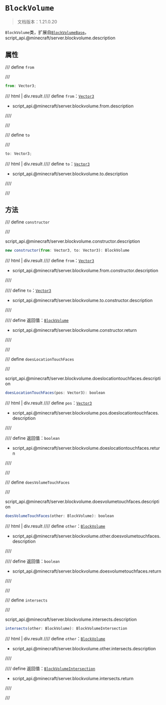 # `BlockVolume`

> 文档版本：1.21.0.20

`BlockVolume`类，扩展自[`BlockVolumeBase`](./blockvolumebase.md)。script_api.@minecraft/server.blockvolume.description

## 属性

/// define
`from`


///

```js
from: Vector3;
```

/// html | div.result
//// define
`from`：[`Vector3`](./vector3.md)

- script_api.@minecraft/server.blockvolume.from.description


////

///


/// define
`to`


///

```js
to: Vector3;
```

/// html | div.result
//// define
`to`：[`Vector3`](./vector3.md)

- script_api.@minecraft/server.blockvolume.to.description


////

///


## 方法

/// define
`constructor`


///

script_api.@minecraft/server.blockvolume.constructor.description

```js
new constructor(from: Vector3, to: Vector3): BlockVolume
```

/// html | div.result
//// define
`from`：[`Vector3`](./vector3.md)

- script_api.@minecraft/server.blockvolume.from.constructor.description


////

//// define
`to`：[`Vector3`](./vector3.md)

- script_api.@minecraft/server.blockvolume.to.constructor.description


////

//// define
返回值：[`BlockVolume`](./blockvolume.md)

- script_api.@minecraft/server.blockvolume.constructor.return


////

///


/// define
`doesLocationTouchFaces`


///

script_api.@minecraft/server.blockvolume.doeslocationtouchfaces.description

```js
doesLocationTouchFaces(pos: Vector3): boolean
```

/// html | div.result
//// define
`pos`：[`Vector3`](./vector3.md)

- script_api.@minecraft/server.blockvolume.pos.doeslocationtouchfaces.description


////

//// define
返回值：`boolean`

- script_api.@minecraft/server.blockvolume.doeslocationtouchfaces.return


////

///


/// define
`doesVolumeTouchFaces`


///

script_api.@minecraft/server.blockvolume.doesvolumetouchfaces.description

```js
doesVolumeTouchFaces(other: BlockVolume): boolean
```

/// html | div.result
//// define
`other`：[`BlockVolume`](./blockvolume.md)

- script_api.@minecraft/server.blockvolume.other.doesvolumetouchfaces.description


////

//// define
返回值：`boolean`

- script_api.@minecraft/server.blockvolume.doesvolumetouchfaces.return


////

///


/// define
`intersects`


///

script_api.@minecraft/server.blockvolume.intersects.description

```js
intersects(other: BlockVolume): BlockVolumeIntersection
```

/// html | div.result
//// define
`other`：[`BlockVolume`](./blockvolume.md)

- script_api.@minecraft/server.blockvolume.other.intersects.description


////

//// define
返回值：[`BlockVolumeIntersection`](./blockvolumeintersection.md)

- script_api.@minecraft/server.blockvolume.intersects.return


////

///

